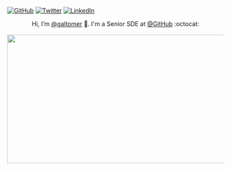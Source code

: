 [![GitHub](https://img.shields.io/badge/GitHub-%40ashtom-239a3b.svg)](https://github.com/galtomer)
[![Twitter](https://img.shields.io/badge/Twitter-%40ashtom-58a1f2.svg)](https://twitter.com/tomergalz)
[![LinkedIn](https://img.shields.io/badge/Linked-in-0c66c3.svg)](https://www.linkedin.com/in/tomergal/)

<p align="center">Hi, I’m <a href="https://github.com/galtomer">@galtomer</a> 👋. I'm a Senior SDE at <a href="https://github.com">@GitHub</a> :octocat:
<br /><br />
<img src="https://user-images.githubusercontent.com/3589097/190533144-70df578b-62f4-4a28-9f22-abc8773ea60a.gif" width="1000" height="300" align="center" />
</p>


